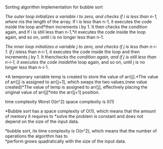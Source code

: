 Sorting algorithm implementation for bubble sort

 
*The outer loop initializes a variable i to zero, and checks if i is less than n-1, where n*is the length of the array. If i is less than n-1, it executes the code inside the loop and*then increments i by 1. It then checks the condition again, and if i is still less than n-1,*it executes the code inside the loop again, and so on, until i is no longer less than n-1.



*The inner loop initializes a variable j to zero, and checks if j is less than n-i-1. If j is*less than n-i-1, it executes the code inside the loop and then increments j by 1. It then*checks the condition again, and if j is still less than n-i-1, it executes the code inside*the loop again, and so on, until j is no longer less than n-i-1.



*A temporary variable temp is created to store the value of arr[j].*The value of arr[j] is assigned to arr[j+1], which swaps the two values.(new value created)*The value of temp is assigned to arr[j], effectively placing the original value of arr[j]*into the arr[j+1] position.

time complexity Worst O(n^2) space complexity is 0(1)


*Bubble sort has a space complexity of O(1), which means that the amount of memory it requires to 
*solve the problem is constant and does not depend on the size of the input data.



*bubble sort, its time complexity is O(n^2), which means that the number of operations the algorithm has to 	
*perform grows quadratically with the size of the input data.

